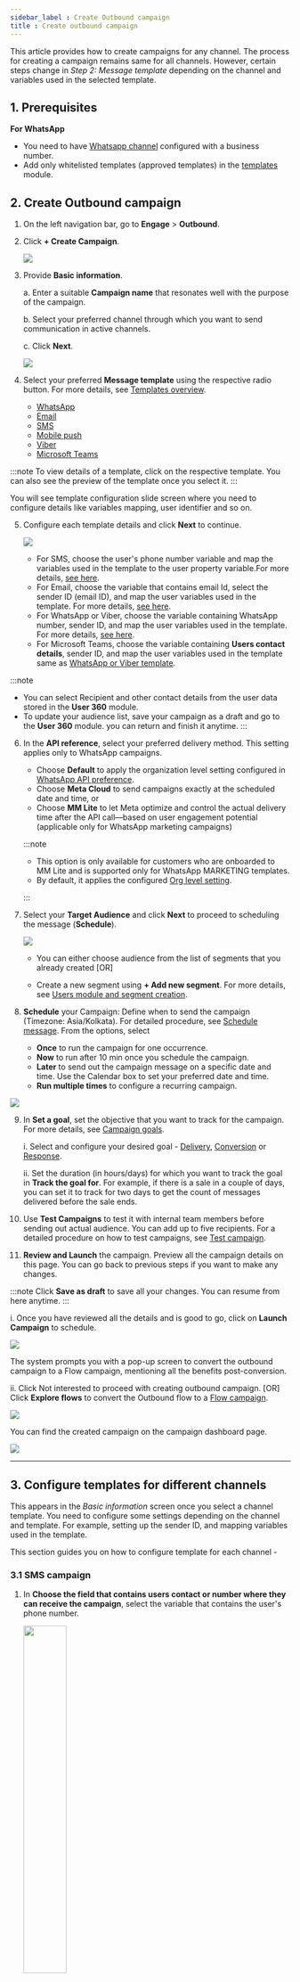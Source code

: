 ```yaml
---
sidebar_label : Create Outbound campaign
title : Create outbound campaign
---
```



This article provides how to create campaigns for any channel. The process for creating a campaign remains same for all channels. However, certain steps change in *Step 2: Message template* depending on the channel and variables used in the selected template.

## 1. Prerequisites

**For WhatsApp**

* You need to have [Whatsapp channel](https://docs.yellow.ai/docs/platform_concepts/channelConfiguration/whatsapp-configuration) configured with a business number.
* Add only whitelisted templates (approved templates) in the [templates](https://docs.yellow.ai/docs/platform_concepts/engagement/outbound/templates/overview) module.


## 2. Create Outbound campaign

1. On the left navigation bar, go to  **Engage** > **Outbound**.
2. Click **+ Create Campaign**.

   ![](https://i.imgur.com/TRatt3E.png)
  

3. Provide **Basic information**.

   a. Enter a suitable **Campaign name** that resonates well with the purpose of the campaign.

   b. Select your preferred channel through which you want to send communication in active channels.

   c. Click **Next**.
  
   ![](https://i.imgur.com/kKua9g9.png)

  

4. Select your preferred **Message template** using the respective radio button. For more details, see [Templates overview](/docs/platform_concepts/engagement/outbound/templates/overview).

   * [WhatsApp](https://docs.yellow.ai/docs/platform_concepts/engagement/outbound/templates/whatsapptemplate)
   * [Email](/docs/platform_concepts/engagement/outbound/templates/email-template)
   * [SMS](/docs/platform_concepts/engagement/outbound/templates/sms-template)
   * [Mobile push](/docs/platform_concepts/engagement/outbound/templates/mobilepush)
   <!-- * [Google Business Message](/docs/platform_concepts/engagement/outbound/templates/gbm-template) -->
   * [Viber](/docs/platform_concepts/engagement/outbound/templates/viber-template)
   * [Microsoft Teams](/docs/platform_concepts/engagement/outbound/templates/teams-template)

:::note
To view details of a template, click on the respective template. You can also see the preview of the template once you select it.
:::




You will see template configuration slide screen where you need to configure details like variables mapping, user identifier and so on.


5. Configure each template details and click **Next** to continue. 

      ![](https://i.imgur.com/0Dl7IUi.gif)


   * For SMS, choose the user's phone number variable and map the variables used in the template to the user property variable.For more details, [see here](#31-sms-campaign).
   * For Email, choose the variable that contains email Id, select the sender ID (email ID), and map the user variables used in the template. For more details, [see here](#32-email-campaign).
   * For WhatsApp or Viber, choose the variable containing WhatsApp number, sender ID, and map the user variables used in the template. For more details, [see here](#33-whatsapp-campaign).
   * For Microsoft Teams, choose the variable containing **Users contact details**, sender ID, and map the user variables used in the template same as [WhatsApp or Viber template](#34-viber-campaign).  

:::note
* You can select Recipient and other contact details from the user data stored in the **User 360** module.
* To update your audience list, save your campaign as a draft and go to the **User 360** module. you can return and finish it anytime.
:::


  

6. In the **API reference**, select your preferred delivery method. This setting applies only to WhatsApp campaigns.
   * Choose **Default** to apply the organization level setting configured in [WhatsApp API preference](https://docs.yellow.ai/docs/platform_concepts/engagement/engage-settings).
   * Choose **Meta Cloud** to send campaigns exactly at the scheduled date and time, or 
   * Choose **MM Lite** to let Meta optimize and control the actual delivery time after the API call—based on user engagement potential (applicable only for WhatsApp marketing campaigns)
   
   :::note
   * This option is only available for customers who are onboarded to MM Lite and is supported only for WhatsApp MARKETING templates.
   * By default, it applies the configured [Org level setting](https://docs.yellow.ai/docs/platform_concepts/engagement/engage#set-mm-lite-preference-at-org-level).

   :::

7. Select your **Target Audience** and click **Next** to proceed to scheduling the message (**Schedule**).

   ![](https://i.imgur.com/E3dcdyV.png)

   * You can either choose audience from the list of segments that you already created [OR]

   * Create a new segment using **+ Add new segment**. For more details, see [Users module and segment creation](https://docs.yellow.ai/docs/platform_concepts/engagement/cdp/overview).

8.  **Schedule** your Campaign: Define when to send the campaign (Timezone: Asia/Kolkata). For detailed procedure, see [Schedule message](#4-schedule-message).  From the options, select 

    * **Once** to run the campaign for one occurrence.
    * **Now** to run after 10 min once you schedule the campaign.
    * **Later** to send out the campaign message on a specific date and time. Use the Calendar box to set your preferred date and time.
    * **Run multiple times** to configure a recurring campaign.

   ![](https://i.imgur.com/ID2pfbl.png)

9. In **Set a goal**, set the objective that you want to track for the campaign. For more details, see [Campaign goals](#6-campaign-goal).

   [](https://i.imgur.com/mdxwOmG.png)

   i. Select and configure your desired goal - [Delivery](#1-delivery-goal), [Conversion](#2-conversion-goal) or [Response](#3-response-goal).

   ii. Set the duration (in hours/days) for which you want to track the goal in **Track the goal for**. For example, if there is a sale in a couple of days, you can set it to track for two days to get the count of messages delivered before the sale ends.

10. Use **Test Campaigns** to test it with internal team members before sending out actual audience. You can add up to five recipients. For a detailed procedure on how to test campaigns, see [Test campaign](#7-test-campaigns-recommended).

11.  **Review and Launch** the campaign. Preview all the campaign details on this page. You can go back to previous steps if you want to make any changes.

   :::note
   Click **Save as draft** to save all your changes. You can resume from here anytime.
   :::

   i. Once you have reviewed all the details and is good to go, click on **Launch Campaign** to schedule.

   ![](https://i.imgur.com/6C7Kpu2.png)

   The system prompts you with a pop-up screen to convert the outbound campaign to a Flow campaign, mentioning all the benefits post-conversion.

   ii. Click Not interested to proceed with creating outbound campaign. [OR] Click **Explore flows** to convert the Outbound flow to a [Flow campaign](https://docs.yellow.ai/docs/platform_concepts/engagement/flow-campaigns-intro).

   ![](https://i.imgur.com/37cuqAw.png)

   You can find the created campaign on the campaign dashboard page.

   ![](https://i.imgur.com/Jc2pmIG.png)
  


***


  
## 3. Configure templates for different channels

This appears in the *Basic information* screen once you select a channel template. You need to configure some settings depending on the channel and template. For example, setting up the sender ID, and mapping variables used in the template.

This section guides you on how to configure template for each channel - 

### 3.1 SMS campaign

1. In **Choose the field that contains users contact or number where they can receive the campaign**, select the variable that contains the user's phone number.
 
   <img src="https://i.imgur.com/pndA2y7.png" width="40%"/>

2. In **Map variables**, associate each variable mentioned in the template with the user variables. You can map a variable or provide a bot link 

   <img src="https://i.imgur.com/12hci2Z.png" class="center" width="60%"/>

3. To monitor URL clicks, select **URL click tracking** for variables that contain URLs. 

   <img src="https://i.imgur.com/QkqZcQr.png" class="center" width="60%"/>

   :::note
   When URL tracking is enabled, the CTA button type changes from STATIC to DYNAMIC. This ensures URL tracking requires a dynamic CTA template.
   :::


### 3.2 Email campaign

1. In **Choose the field that contains users contact or number where they can receive the campaign**, select the variable that contains the user's email address.

   <img src="https://i.imgur.com/Y1h9Ui3.png" width="350" height="auto"/>

2. In **Select the email address from which you want to send the campaign**, choose the email address from which you want to send the campaign. To know how to add email accounts, see [Email channel](/docs/platform_concepts/channelConfiguration/email-outbound)

3. In **Map variables**, associate each variable mentioned in the template with the user variables. You can map a variable or provide a bot link 

 

### 3.3 WhatsApp campaign 

1. In **Choose the field that contains users contact or number where they can receive the campaign**, select the variable that contains the WhatsApp number (mobile number) of the user.

   <center><img src="https://i.ibb.co/V0hcZLTc/image.png" width="40%"/></center>

2. In **Sender ID**, choose the WhatsApp business number from which you want to send the campaign.
   
   <img src="https://i.imgur.com/sNtatZX.png"/>

3. In API preference, choose your preferred delivery method for sending WhatsApp messages.
   * **Default**: Uses your organization-level WhatsApp API preference and applies it automatically based on the selected template category.
   * **MM Lite**: Uses Meta’s smart delivery to optimize message timing, helping you reach customers when they are most likely to engage.
   * **Meta Cloud**: Sends messages through the standard Meta Cloud API without delivery-time optimization.
   <center><img src="https://i.ibb.co/pvqss4Hx/4.png" width="40%"/></center>
4. In **Map variables**, associate each variable mentioned in the template with the user variables. You can map a variable or provide a bot link.

4. To monitor URL clicks, select **URL click tracking** for variables that contain URLs.

   <center><img src="https://i.imgur.com/QkqZcQr.png" class="center" width="60%"/></center>

5. Use **Media** to configure personalized media for the campaign.
   *  **Static** media: Select to send a common media file to all the recipients. Use **Browse** to upload the media file.
   *  **Dynamic** media: Select this option to send personalized media to each user. Map the column from the database where you have included these details. For instance, you can send WhatsApp campaigns with personalized video media to your customers.<br/> <br/>To insert a property dynamic URL:<br/>a. [Create a user property](https://docs.yellow.ai/docs/platform_concepts/engagement/cdp/user_data/user_properties#custom-user-properties) with the data type set as URL.<br/><center><img src="https://i.imgur.com/l1CSdNF.png" width="60%"/></center><br/>b. [Store the image URL for each user to that user property](https://docs.yellow.ai/docs/platform_concepts/engagement/cdp/user_data/store_conv_data).<br/>c. Associate the media with this user property when scheduling the campaign.<center><img src="https://i.imgur.com/umvqXL4.png" width="50%"/></center>

### 3.4 Viber campaign 

1. In **Choose the field that contains users contact or number where they can receive the campaign**, select the variable that contains the user's WhatsApp number (mobile number).

   <center><img src="https://i.ibb.co/JFKy4x31/image.png" width="350"/></center>

2. In **Sender ID**, choose the WhatsApp business number from which you want to send the campaign.
   
   <center><img src="https://i.imgur.com/sNtatZX.png"/></center>

3. In **Map variables**, associate each variable mentioned in the template with the user variables. You can map a variable or provide a bot link.

***

## 4. Schedule message

As explained in the Step 6, you can choose when to run your campaign. However, there are advanced options to customize scheduling your message and make your campaign more effective.

### 4.1 How many times you want to run the campaign

Choose whether to run the campaign only once or on a recurring basis.

  

##### Run once

* Select **Now** to run after 10 min once you schedule the campaign.

* Select **Later** to send out the campaign message on a specific date and time. Use the Calendar box to set your preferred date and time.

   ![](https://i.imgur.com/WbcjAKS.png)

  

##### Run multiple times

Select this to schedule a recurring campaign.

   ![](https://i.imgur.com/ui1kPCZ.png)


*  **Repeat**: Select the frequency of running the campaign.

*  **Daily**: Set your preferred date and time.

*  **Weekly**: Select the day of the week (Sun-Sat) when you want to run the campaign and set your preferred **Time**.

*  **Monthly**: Select the date of the month (1-31) when you want to send out the message and set your preferred **Time**.

*  **Ends**: Choose when you want to end the campaign.

  

| Option | Description |
| -------- | -------- |
| never | To run the campaign for ever |
| on | To end on a specific date and set the desired date and time. |
| after | to end after n number of occurrences and configure the respective options

  
  


  
  

### 4.2 Business hours

  

This lets you honor DND timings, so that you can prevent users from receiving campaigns during specific periods, such as late nights.

  

You can set business hours for each day of a week so that your campaign message will be sent out only during the configured business hours.

  

1.  **Enable Business hours**.

   ![](https://i.imgur.com/mCl051T.png)

  

2. Click on **+ Add business hours setting** > **Add new business hour**.

3. Click on each day of the week and configure business hours for that particular day. Enable **Business hours same every day** to set a common timeframe for all days.

   <img src="https://i.imgur.com/eKA9G36.png" width="80%"/>

  
  
  

4.  **Message handling during DND hours**

   You can configure what to do with the messages after the configured business hours using the following options.

   ![](https://i.imgur.com/POhWjum.png)

*  **Discard the message**: The message will not be sent and will be marked failed.

*  **Postpone to next day**: The campaign will be paused and will resume the next business hours.

  
   ![](https://i.imgur.com/63KYDaH.png)

  
:::note
You can Pause a scheduled campaign and Resume it when required using the respective options from the Outbound campaign homepage.

   ![](https://i.imgur.com/BlRcStg.png)


:::

## 5. Segments

  

Segment is grouping of users based on certain condition sets. Segmentation can be based on city, tags, names, or any another user property.

* You can add multiple condition sets as required.

* In the below example, a segment is created with users whose country is mentioned as "india" from the User module.

   ![](https://i.imgur.com/pAxeftX.png)

  

* When you select a segment, you can see the number of users in it.


   <img src="https://i.imgur.com/EvsUIXd.png" width="80%"/>

:::note
If you upload a CSV while the campaign is still executing, it will cause additional users to enter the segment. This will result in an audience size larger than initially planned for the campaign.
:::


***

## 6. Campaign goal

The campaign goal represents a specific objective that you want to achieve through the campaign. Campaign goals can vary depending on the purpose of the campaign and the desired outcome. 

Tracking the progress of campaign goals is important to ensure the effectiveness of the campaign in meeting its objectives. This could include the template used, user segment targeted, scheduled time, or any other parameter.

Goals are categorized into three types depending on the purpose of the campaign:

#### 1. Delivery goal

The delivery goal helps you track the messages delivery status and assess the campaign reach. For example, for promoting a new outlet, your goal could be the number of messages delivered. 

Currently, there are three delivery statuses supported - sent, delivered, and read. However, not all channels support all three statuses. For example, the message read cannot be tracked for SMS.

  ![](https://i.imgur.com/KAEGKoJ.png)
   
   * In **What do you want to track**,  select the delivery status to track.
   
  

#### 2. Conversion goal 

This refers to the process of identifying a specific user action or interaction that indicates a successful completion of a predefined objective or desired outcome.

When users perform the conversion event, it signifies that they have taken the intended action or achieved the goal you have set for the campaign. This could be anything from making a purchase, signing up for a newsletter, filling out a form, or any other action that aligns with the campaign's objectives.

   ![](https://i.imgur.com/2jDXx4C.png)


In **Select event**, choose the event that you want to track.

#### 3. Response goal

This goal assists in tracking the reactions or clicks received for the campaign. However, CTA events from WhatsApp are not captured, and button clicks are not included in the tracked events by default. This option will be enabled only if there are CTAs present in the message template.

![](https://i.imgur.com/ozLtuBo.png)

   * **Select Any response**: Tracks all types of responses received for the campaign.
   * **Button clicks**: This records when users click on a specific button within the campaign.


***

## 7. Test campaigns (Recommended)

It is recommended to test your campaign with internal or test users before launching to ensure the campaign notifications are flawless. Especially, verify if images, buttons, deep links, and elements of personalization are working or rendering as expected.

The following are the benefits of testing a campaign before launching -

* Prevent sending wrong content to the customers.
* Enables viewing the notification messages as and how the end-users receive.
* Ensures the variables are mapped to the right user properties.
* Reduces campaign failures due to mismatch in parameters or issues with images size.

#### Prerequisites for adding test user details

* Test users data should be available in the *User 360* module
* Test users should have all the data which will be mapped to the variables used in the template.

#### Test campaign


1. Once you Schedule a campaign, you will see an option to Test campaign in Step 8 of [Create campaign](#2-create-outbound-campaign), Review and launch.

   ![](https://i.imgur.com/CzxSZrO.png)





2. Click on **Test campaign**.

   ![](https://i.imgur.com/Xfxyepv.png)



3. Search for test users.

* A wizard will be opened to add test user details.

* You can search users by name, email, phone number or userID. You will see auto-suggestions in the drop-down as you type.

   ![](https://i.imgur.com/UqXJZ3h.gif)

  
  

4. Add test users

   a. Click on the relevant user to populate all values like recipient ID and other parameters if any.

   b. Check whether all the parameters are mapped correctly to the desired user columns.

   c. Ensure all the values are available for the user. If not, use a different user use whose required details are available.

   ![](https://i.imgur.com/mPC8ArU.png)


   d. To add more users (up to 5 test users) click on **+Add Users** and repeat the process.

   
   ![](https://i.imgur.com/OFDwZvH.gif)

  

5. Click on **Send test campaign** to trigger campaign to the selected users.

   ![](https://i.imgur.com/AV194YX.png)


You will see the *Sending* status. You can see the actual delivery status after a while (about 15 seconds) - Delivered or Failed.

   <img src="https://i.imgur.com/Sm9nuYW.png" width="90%"/>


* To send the test campaign to more users, click on **Send new test campaign**.

   <img src="https://i.imgur.com/UsOTzmX.png" width="80%"/>


For Failed messages, you can also see the reason for failure.

:::note
* It takes 15 seconds to update the sent status of messages.
* If there is any mismatch in the data, save the campaign using **Save as draft**. Then, navigate to templates step, correct your mappings and test again.
:::

***

## 8. Campaign errors

Here are some common errors that you may encounter when working with campaigns:

:::note
For API related error codes and descriptions, see [Notification API response codes](https://docs.yellow.ai/docs/platform_concepts/engagement/outbound/notification-engine#24-response-codes).
:::

## 9. Notifications on Campaign status & progress

You can get notified via email for critical campaign status and progress alerts. For broader awareness and efficient resolution of campaign-related concerns, you can specify preferred users to receive notifications in case of any issues with the campaign. By default, email alerts are sent automatically to the template creator for critical template statuses and to the campaign creator for campaign failures due to template disablement.


To enable email alerts:

1. On the left navigation bar, click **Engage** > **Preferences**.
2. Toggle the **Enable campaign alerts**.

   <img src="https://i.imgur.com/RNSylY5.png"/>

3. Check **Send alerts on campaign progress** to receive campaign progress related updates. By default, **Send alerts when campaigns are paused/failed** is enabled, you cannot uncheck it.
4. In **Sending email alerts** enter your preferred email addresses separating each with comma (,).

   <img src="https://i.imgur.com/jaGOOCM.png" width="60%"/>

5. Click **Add**.



**What next**

* See how your campaign is performing using [Outbound campaign report](/docs/platform_concepts/engagement/outbound/outbound-campaigns/outbound-report).